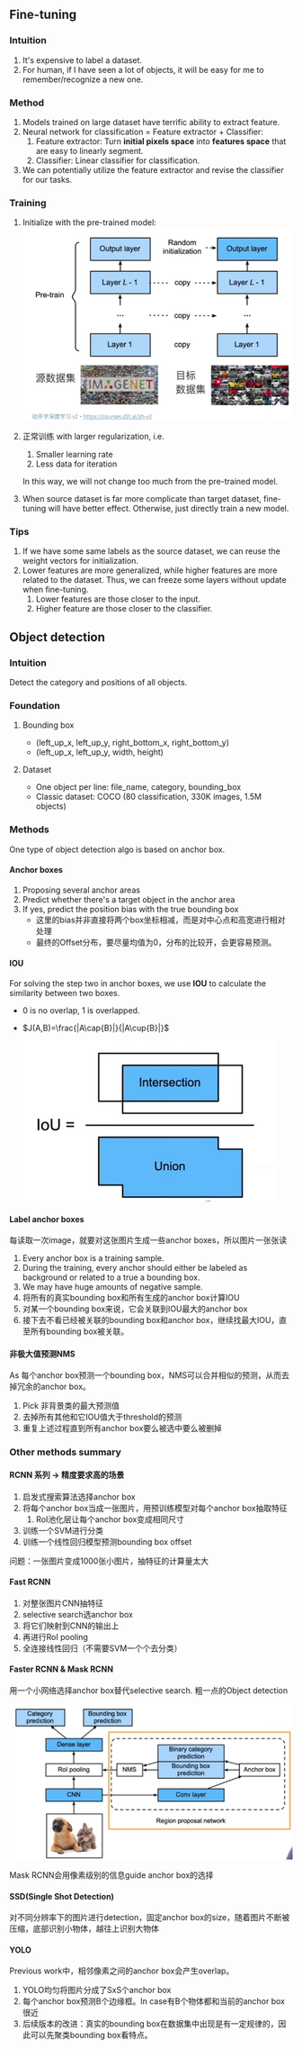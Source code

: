 ## Fine-tuning
### Intuition
1. It's expensive to label a dataset.
2. For human, if I have seen a lot of objects, it will be easy for me to remember/recognize a new one.

### Method
1. Models trained on large dataset have terrific ability to extract feature.
2. Neural network for classification = Feature extractor + Classifier:
   1. Feature extractor: Turn **initial pixels space** into **features space** that are easy to linearly segment.
   2. Classifier: Linear classifier for classification. 
3. We can potentially utilize the feature extractor and revise the classifier for our tasks.

### Training
1. Initialize with the pre-trained model:
    ![alt text](image.png)
2. 正常训练 with larger regularization, i.e.
      1. Smaller learning rate
      2. Less data for iteration
    
    In this way, we will not change too much from the pre-trained model.
3. When source dataset is far more complicate than target dataset, fine-tuning will have better effect. Otherwise, just directly train a new model.

### Tips
1. If we have some same labels as the source dataset, we can reuse the weight vectors for initialization.
2. Lower features are more generalized, while higher features are more related to the dataset. Thus, we can freeze some layers without update when fine-tuning.
   1. Lower features are those closer to the input.
   2. Higher feature are those closer to the classifier.







## Object detection
### Intuition
Detect the category and positions of all objects.

### Foundation
1. Bounding box
   * (left_up_x, left_up_y, right_bottom_x, right_bottom_y)
   * (left_up_x, left_up_y, width, height)

2. Dataset
   * One object per line: file_name, category, bounding_box 
   * Classic dataset: COCO (80 classification, 330K images, 1.5M objects)


### Methods
One type of object detection algo is based on anchor box.

#### Anchor boxes
1. Proposing several anchor areas
2. Predict whether there's a target object in the anchor area
3. If yes, predict the position bias with the true bounding box
    * 这里的bias并非直接将两个box坐标相减，而是对中心点和高宽进行相对处理
    * 最终的Offset分布，要尽量均值为0，分布的比较开，会更容易预测。

#### IOU
For solving the step two in anchor boxes, we use **IOU** to calculate the similarity between two boxes.
* 0 is no overlap, 1 is overlapped.
* $J(A,B)=\frac{|A\cap{B}|}{|A\cup{B}|}$

    ![alt text](image-1.png)

#### Label anchor boxes
每读取一次image，就要对这张图片生成一些anchor boxes，所以图片一张张读
1. Every anchor box is a training sample.
2. During the training, every anchor should either be labeled as background or related to a true a bounding box.
3. We may have huge amounts of negative sample.
4. 将所有的真实bounding box和所有生成的anchor box计算IOU
5. 对某一个bounding box来说，它会关联到IOU最大的anchor box
6. 接下去不看已经被关联的bounding box和anchor box，继续找最大IOU，直至所有bounding box被关联。

#### 非极大值预测NMS
As 每个anchor box预测一个bounding box，NMS可以合并相似的预测，从而去掉冗余的anchor box。
1. Pick 非背景类的最大预测值
2. 去掉所有其他和它IOU值大于threshold的预测
3. 重复上述过程直到所有anchor box要么被选中要么被删掉


### Other methods summary
#### RCNN 系列 -> 精度要求高的场景
1. 启发式搜索算法选择anchor box
2. 将每个anchor box当成一张图片，用预训练模型对每个anchor box抽取特征
   1. RoI池化层让每个anchor box变成相同尺寸
3. 训练一个SVM进行分类
4. 训练一个线性回归模型预测bounding box offset

问题：一张图片变成1000张小图片，抽特征的计算量太大

#### Fast RCNN
1. 对整张图片CNN抽特征
2. selective search选anchor box
3. 将它们映射到CNN的输出上
4. 再进行RoI pooling
5. 全连接线性回归（不需要SVM一个个去分类）

#### Faster RCNN & Mask RCNN
用一个小网络选择anchor box替代selective search. 粗一点的Object detection

![alt text](image-2.png)

Mask RCNN会用像素级别的信息guide anchor box的选择


#### SSD(Single Shot Detection)
对不同分辨率下的图片进行detection，固定anchor box的size，随着图片不断被压缩，底部识别小物体，越往上识别大物体

#### YOLO
Previous work中，相邻像素之间的anchor box会产生overlap。
1. YOLO均匀将图片分成了SxS个anchor box
2. 每个anchor box预测B个边缘框。In case有B个物体都和当前的anchor box很近
3. 后续版本的改进：真实的bounding box在数据集中出现是有一定规律的，因此可以先聚类bounding box看特点。